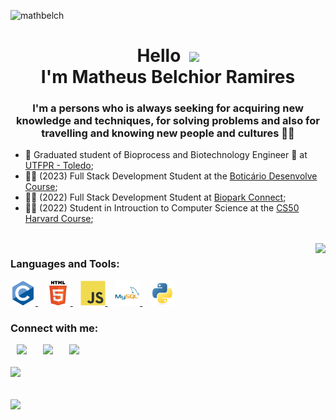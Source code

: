 <p align="left">
<img src="https://komarev.com/ghpvc/?username=mathbelch&label=Profile%20views&color=0eb1b4&style=plastic" alt="mathbelch" /> 
</p>

<h1 align="center">Hello&nbsp; <img src="https://github.com/TheDudeThatCode/TheDudeThatCode/blob/master/Assets/Hi.gif" width="29px"> <br> I'm Matheus Belchior Ramires</h1>
<h3 align="center">I'm a persons who is always seeking for acquiring new knowledge and techniques, for solving problems and also for travelling and knowing new people and cultures 🧩🚀</h3>


<ul>
  <li> 🧬 Graduated student of Bioprocess and Biotechnology Engineer 🧪 at <a href="http://www.utfpr.edu.br/campus/toledo" target="_blank">UTFPR - Toledo</a>;</li>
	
  <li> 👨‍💻 (2023) Full Stack Development Student at the <a href="https://desenvolve.grupoboticario.com.br/" target="_blank">Boticário Desenvolve Course</a>;</li>

  <li> 👨‍💻 (2022) Full Stack Development Student at <a href="https://bioparkeducacao.com.br/v2/en/" target="_blank">Biopark Connect</a>;</li>
  
  <li> 👨‍💻 (2022) Student in Introuction to Computer Science at the <a href="https://cs50.harvard.edu/x/2023/" target="_blank">CS50 Harvard Course</a>;</li>

</ul>

<br>
<img align="right" height="250" src="https://media.giphy.com/media/vzO0Vc8b2VBLi/giphy.gif">
<h3 align="left">Languages and Tools:</h3>
<p>
<a href="https://www.cprogramming.com/" target="_blank" rel="noreferrer"> 
<img src="https://raw.githubusercontent.com/devicons/devicon/master/icons/c/c-original.svg" alt="c" width="40" height="40"/>
</a> 
&nbsp;&nbsp;
<a href="https://www.w3.org/html/" target="_blank" rel="noreferrer">
<img src="https://raw.githubusercontent.com/devicons/devicon/master/icons/html5/html5-original-wordmark.svg" alt="html5" width="40" height="40"/> 
</a> 
&nbsp;&nbsp;
<a href="https://developer.mozilla.org/en-US/docs/Web/JavaScript" target="_blank" rel="noreferrer">
<img src="https://raw.githubusercontent.com/devicons/devicon/master/icons/javascript/javascript-original.svg" alt="javascript" width="40" height="40"/>
</a> 
&nbsp;&nbsp;
<a href="https://www.mysql.com/" target="_blank" rel="noreferrer">
<img src="https://raw.githubusercontent.com/devicons/devicon/master/icons/mysql/mysql-original-wordmark.svg" alt="mysql" width="40" height="40"/>
</a> 
&nbsp;&nbsp;
<a href="https://www.python.org/" target="_blank" rel="noreferrer">
<img src="https://raw.githubusercontent.com/devicons/devicon/master/icons/python/python-original.svg" alt="python" width="40" height="40"/>
</a> 
 </p>

<h3 align="left">Connect with me:</h3>

<p>
<a style="margin-left: 10px;" target="_blank" href="https://github.com/mathbelch">
		<img src="https://img.icons8.com/doodle/40/000000/github--v1.png"></a>
&nbsp;&nbsp;
<a style="margin-left: 10px;" target="_blank" href="https://instagram.com/math_belk">
    <img src="https://img.icons8.com/doodle/40/000000/instagram-new--v2.png"></a>
&nbsp;&nbsp;
<a style="margin-left: 10px;"  target="_blank" href="https://www.linkedin.com/in/matheus-belchior-ramires/">
		<img src="https://img.icons8.com/doodle/40/000000/linkedin--v2.png"></a>
<br><br>
<a href = "mailto:matheusbelchior23@gmail.com">
		<img src="https://img.shields.io/badge/-Gmail-%23333?style=for-the-badge&logo=gmail&logoColor=white" target="_blank"></a>
</p>

<br>

<img align="center" src="https://github-readme-stats.vercel.app/api/top-langs/?username=mathbelch&layout=compact&show_icons=true&title_color=3C91E6&icon_color=A2D729&text_color=817F82&bg_color=0000&langs_count=8" />

